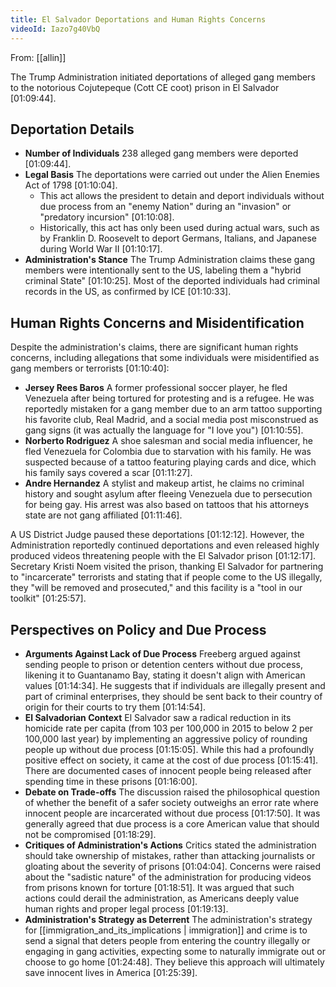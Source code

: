 ```yaml
---
title: El Salvador Deportations and Human Rights Concerns
videoId: Iazo7g40VbQ
---
```


From: [[allin]] <br/> 

The Trump Administration initiated deportations of alleged gang members to the notorious Cojutepeque (Cott CE coot) prison in El Salvador <a class="yt-timestamp" data-t="01:09:44">[01:09:44]</a>.

## Deportation Details
*   **Number of Individuals** 238 alleged gang members were deported <a class="yt-timestamp" data-t="01:09:44">[01:09:44]</a>.
*   **Legal Basis** The deportations were carried out under the Alien Enemies Act of 1798 <a class="yt-timestamp" data-t="01:10:04">[01:10:04]</a>.
    *   This act allows the president to detain and deport individuals without due process from an "enemy Nation" during an "invasion" or "predatory incursion" <a class="yt-timestamp" data-t="01:10:08">[01:10:08]</a>.
    *   Historically, this act has only been used during actual wars, such as by Franklin D. Roosevelt to deport Germans, Italians, and Japanese during World War II <a class="yt-timestamp" data-t="01:10:17">[01:10:17]</a>.
*   **Administration's Stance** The Trump Administration claims these gang members were intentionally sent to the US, labeling them a "hybrid criminal State" <a class="yt-timestamp" data-t="01:10:25">[01:10:25]</a>. Most of the deported individuals had criminal records in the US, as confirmed by ICE <a class="yt-timestamp" data-t="01:10:33">[01:10:33]</a>.

## Human Rights Concerns and Misidentification
Despite the administration's claims, there are significant human rights concerns, including allegations that some individuals were misidentified as gang members or terrorists <a class="yt-timestamp" data-t="01:10:40">[01:10:40]</a>:
*   **Jersey Rees Baros** A former professional soccer player, he fled Venezuela after being tortured for protesting and is a refugee. He was reportedly mistaken for a gang member due to an arm tattoo supporting his favorite club, Real Madrid, and a social media post misconstrued as gang signs (it was actually the language for "I love you") <a class="yt-timestamp" data-t="01:10:55">[01:10:55]</a>.
*   **Norberto Rodriguez** A shoe salesman and social media influencer, he fled Venezuela for Colombia due to starvation with his family. He was suspected because of a tattoo featuring playing cards and dice, which his family says covered a scar <a class="yt-timestamp" data-t="01:11:27">[01:11:27]</a>.
*   **Andre Hernandez** A stylist and makeup artist, he claims no criminal history and sought asylum after fleeing Venezuela due to persecution for being gay. His arrest was also based on tattoos that his attorneys state are not gang affiliated <a class="yt-timestamp" data-t="01:11:46">[01:11:46]</a>.

A US District Judge paused these deportations <a class="yt-timestamp" data-t="01:12:12">[01:12:12]</a>. However, the Administration reportedly continued deportations and even released highly produced videos threatening people with the El Salvador prison <a class="yt-timestamp" data-t="01:12:17">[01:12:17]</a>. Secretary Kristi Noem visited the prison, thanking El Salvador for partnering to "incarcerate" terrorists and stating that if people come to the US illegally, they "will be removed and prosecuted," and this facility is a "tool in our toolkit" <a class="yt-timestamp" data-t="01:25:57">[01:25:57]</a>.

## Perspectives on Policy and Due Process
*   **Arguments Against Lack of Due Process** Freeberg argued against sending people to prison or detention centers without due process, likening it to Guantanamo Bay, stating it doesn't align with American values <a class="yt-timestamp" data-t="01:14:34">[01:14:34]</a>. He suggests that if individuals are illegally present and part of criminal enterprises, they should be sent back to their country of origin for their courts to try them <a class="yt-timestamp" data-t="01:14:54">[01:14:54]</a>.
*   **El Salvadorian Context** El Salvador saw a radical reduction in its homicide rate per capita (from 103 per 100,000 in 2015 to below 2 per 100,000 last year) by implementing an aggressive policy of rounding people up without due process <a class="yt-timestamp" data-t="01:15:05">[01:15:05]</a>. While this had a profoundly positive effect on society, it came at the cost of due process <a class="yt-timestamp" data-t="01:15:41">[01:15:41]</a>. There are documented cases of innocent people being released after spending time in these prisons <a class="yt-timestamp" data-t="01:16:00">[01:16:00]</a>.
*   **Debate on Trade-offs** The discussion raised the philosophical question of whether the benefit of a safer society outweighs an error rate where innocent people are incarcerated without due process <a class="yt-timestamp" data-t="01:17:50">[01:17:50]</a>. It was generally agreed that due process is a core American value that should not be compromised <a class="yt-timestamp" data-t="01:18:29">[01:18:29]</a>.
*   **Critiques of Administration's Actions** Critics stated the administration should take ownership of mistakes, rather than attacking journalists or gloating about the severity of prisons <a class="yt-timestamp" data-t="01:04:04">[01:04:04]</a>. Concerns were raised about the "sadistic nature" of the administration for producing videos from prisons known for torture <a class="yt-timestamp" data-t="01:18:51">[01:18:51]</a>. It was argued that such actions could derail the administration, as Americans deeply value human rights and proper legal process <a class="yt-timestamp" data-t="01:19:13">[01:19:13]</a>.
*   **Administration's Strategy as Deterrent** The administration's strategy for [[immigration_and_its_implications | immigration]] and crime is to send a signal that deters people from entering the country illegally or engaging in gang activities, expecting some to naturally immigrate out or choose to go home <a class="yt-timestamp" data-t="01:24:48">[01:24:48]</a>. They believe this approach will ultimately save innocent lives in America <a class="yt-timestamp" data-t="01:25:39">[01:25:39]</a>.